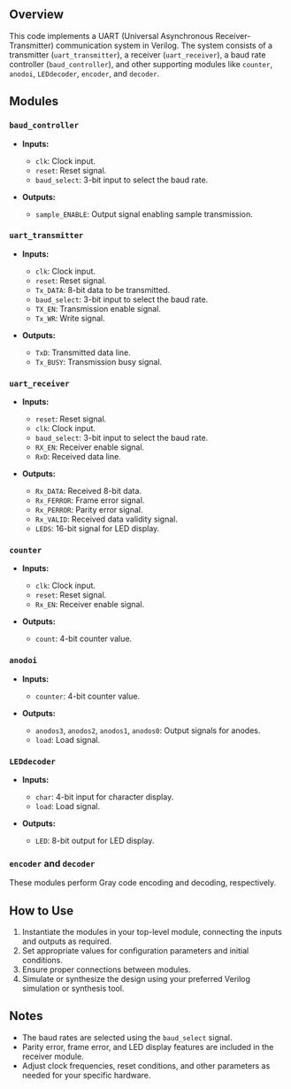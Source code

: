 ## Overview

This code implements a UART (Universal Asynchronous Receiver-Transmitter) communication system in Verilog. The system consists of a transmitter (`uart_transmitter`), a receiver (`uart_receiver`), a baud rate controller (`baud_controller`), and other supporting modules like `counter`, `anodoi`, `LEDdecoder`, `encoder`, and `decoder`.

## Modules

### `baud_controller`

- **Inputs:**
  - `clk`: Clock input.
  - `reset`: Reset signal.
  - `baud_select`: 3-bit input to select the baud rate.

- **Outputs:**
  - `sample_ENABLE`: Output signal enabling sample transmission.

### `uart_transmitter`

- **Inputs:**
  - `clk`: Clock input.
  - `reset`: Reset signal.
  - `Tx_DATA`: 8-bit data to be transmitted.
  - `baud_select`: 3-bit input to select the baud rate.
  - `TX_EN`: Transmission enable signal.
  - `Tx_WR`: Write signal.

- **Outputs:**
  - `TxD`: Transmitted data line.
  - `Tx_BUSY`: Transmission busy signal.

### `uart_receiver`

- **Inputs:**
  - `reset`: Reset signal.
  - `clk`: Clock input.
  - `baud_select`: 3-bit input to select the baud rate.
  - `RX_EN`: Receiver enable signal.
  - `RxD`: Received data line.

- **Outputs:**
  - `Rx_DATA`: Received 8-bit data.
  - `Rx_FERROR`: Frame error signal.
  - `Rx_PERROR`: Parity error signal.
  - `Rx_VALID`: Received data validity signal.
  - `LEDS`: 16-bit signal for LED display.

### `counter`

- **Inputs:**
  - `clk`: Clock input.
  - `reset`: Reset signal.
  - `Rx_EN`: Receiver enable signal.

- **Outputs:**
  - `count`: 4-bit counter value.

### `anodoi`

- **Inputs:**
  - `counter`: 4-bit counter value.

- **Outputs:**
  - `anodos3`, `anodos2`, `anodos1`, `anodos0`: Output signals for anodes.
  - `load`: Load signal.

### `LEDdecoder`

- **Inputs:**
  - `char`: 4-bit input for character display.
  - `load`: Load signal.

- **Outputs:**
  - `LED`: 8-bit output for LED display.

### `encoder` and `decoder`

These modules perform Gray code encoding and decoding, respectively.

## How to Use

1. Instantiate the modules in your top-level module, connecting the inputs and outputs as required.
2. Set appropriate values for configuration parameters and initial conditions.
3. Ensure proper connections between modules.
4. Simulate or synthesize the design using your preferred Verilog simulation or synthesis tool.

## Notes

- The baud rates are selected using the `baud_select` signal.
- Parity error, frame error, and LED display features are included in the receiver module.
- Adjust clock frequencies, reset conditions, and other parameters as needed for your specific hardware.

